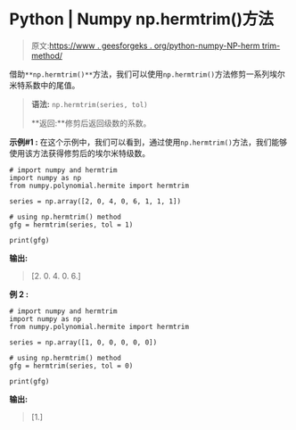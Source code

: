 # Python | Numpy np.hermtrim()方法

> 原文:[https://www . geesforgeks . org/python-numpy-NP-herm trim-method/](https://www.geeksforgeeks.org/python-numpy-np-hermtrim-method/)

借助`**np.hermtrim()**`方法，我们可以使用`np.hermtrim()`方法修剪一系列埃尔米特系数中的尾值。

> **语法:** `np.hermtrim(series, tol)`
> 
> **返回:**修剪后返回级数的系数。

**示例#1 :**
在这个示例中，我们可以看到，通过使用`np.hermtrim()`方法，我们能够使用该方法获得修剪后的埃尔米特级数。

```
# import numpy and hermtrim
import numpy as np
from numpy.polynomial.hermite import hermtrim

series = np.array([2, 0, 4, 0, 6, 1, 1, 1])

# using np.hermtrim() method
gfg = hermtrim(series, tol = 1)

print(gfg)
```

**输出:**

> [2\. 0\. 4\. 0\. 6.]

**例 2 :**

```
# import numpy and hermtrim
import numpy as np
from numpy.polynomial.hermite import hermtrim

series = np.array([1, 0, 0, 0, 0, 0])

# using np.hermtrim() method
gfg = hermtrim(series, tol = 0)

print(gfg)
```

**输出:**

> [1.]
